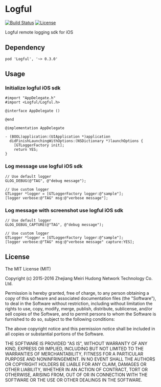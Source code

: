 # Logful

[![Build Status](https://travis-ci.org/logful/logful-ios.svg?branch=master)](https://travis-ci.org/logful/logful-ios)
[![License](https://img.shields.io/badge/license-MIT-blue.svg)](https://github.com/logful/logful-ios/blob/master/LICENSE)

Logful remote logging sdk for iOS

## Dependency

```
pod 'Logful', '~> 0.3.0'
```

## Usage

### Initialize logful iOS sdk

``` objc
#import "AppDelegate.h"
#import <Logful/Logful.h>

@interface AppDelegate ()

@end

@implementation AppDelegate

- (BOOL)application:(UIApplication *)application
  didFinishLaunchingWithOptions:(NSDictionary *)launchOptions {
    [GTLoggerFactory init];
    return YES;
}
```

### Log message use logful iOS sdk

``` objc
// Use default logger
GLOG_DEBUG(@"TAG", @"debug message");

// Use custom logger
GTLogger *logger = [GTLoggerFactory logger:@"sample"];
[logger verbose:@"TAG" msg:@"verbose message"];
```

### Log message with screenshot use logful iOS sdk

``` objc
// Use default logger
GLOG_DEBUG_CAPTURE(@"TAG", @"debug message");

// Use custom logger
GTLogger *logger = [GTLoggerFactory logger:@"sample"];
[logger verbose:@"TAG" msg:@"verbose message" capture:YES];

```

## License
The MIT License (MIT)

Copyright (c) 2015-2016 Zhejiang Meiri Hudong Network Technology Co. Ltd.

Permission is hereby granted, free of charge, to any person obtaining a copy
of this software and associated documentation files (the "Software"), to deal
in the Software without restriction, including without limitation the rights
to use, copy, modify, merge, publish, distribute, sublicense, and/or sell
copies of the Software, and to permit persons to whom the Software is
furnished to do so, subject to the following conditions:

The above copyright notice and this permission notice shall be included in
all copies or substantial portions of the Software.

THE SOFTWARE IS PROVIDED "AS IS", WITHOUT WARRANTY OF ANY KIND, EXPRESS OR
IMPLIED, INCLUDING BUT NOT LIMITED TO THE WARRANTIES OF MERCHANTABILITY,
FITNESS FOR A PARTICULAR PURPOSE AND NONINFRINGEMENT. IN NO EVENT SHALL THE
AUTHORS OR COPYRIGHT HOLDERS BE LIABLE FOR ANY CLAIM, DAMAGES OR OTHER
LIABILITY, WHETHER IN AN ACTION OF CONTRACT, TORT OR OTHERWISE, ARISING FROM,
OUT OF OR IN CONNECTION WITH THE SOFTWARE OR THE USE OR OTHER DEALINGS IN
THE SOFTWARE.
